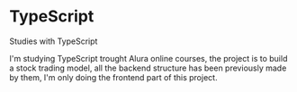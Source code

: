 # TypeScript
Studies with TypeScript

I'm studying TypeScript trought Alura online courses,
the project is to build a stock trading model,
all the backend structure has been previously made by them,
I'm only doing the frontend part of this project.
